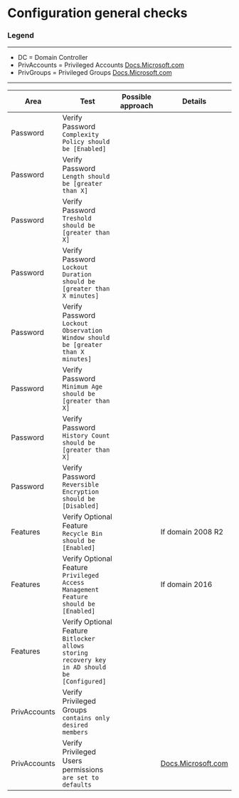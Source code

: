 # Configuration general checks

### Legend
---
- DC = Domain Controller
- PrivAccounts = Privileged Accounts [Docs.Microsoft.com](https://docs.microsoft.com/en-us/windows-server/identity/ad-ds/plan/security-best-practices/appendix-b--privileged-accounts-and-groups-in-active-directory)
- PrivGroups = Privileged Groups [Docs.Microsoft.com](https://docs.microsoft.com/en-us/windows-server/identity/ad-ds/plan/security-best-practices/appendix-b--privileged-accounts-and-groups-in-active-directory)


---



|Area|Test|Possible approach|Details|
|---|---|---|---|
|Password|Verify Password `Complexity Policy should be [Enabled]`|||
|Password|Verify Password `Length should be [greater than X]`|||
|Password|Verify Password `Treshold should be [greater than X]`|||
|Password|Verify Password `Lockout Duration should be [greater than X minutes]`|||
|Password|Verify Password `Lockout Observation Window should be [greater than X minutes]`|||
|Password|Verify Password `Minimum Age should be [greater than X]`|||
|Password|Verify Password `History Count should be [greater than X]`|||
|Password|Verify Password `Reversible Encryption should be [Disabled]`|||
|Features|Verify Optional Feature `Recycle Bin should be [Enabled]`||If domain 2008 R2|
|Features|Verify Optional Feature `Privileged Access Management Feature should be [Enabled]`||If domain 2016|
|Features|Verify Optional Feature `Bitlocker allows storing recovery key in AD should be [Configured]`|||
|PrivAccounts|Verify Privileged Groups `contains only desired members`|||
|PrivAccounts|Verify Privileged Users permissions `are set to defaults`||[Docs.Microsoft.com](https://docs.microsoft.com/en-us/windows-server/identity/ad-ds/plan/security-best-practices/appendix-b--privileged-accounts-and-groups-in-active-directory)|
